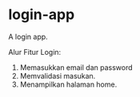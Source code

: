 # login-app
A login app.

Alur Fitur Login:
1. Memasukkan email dan password
2. Memvalidasi masukan.
3. Menampilkan halaman home.
